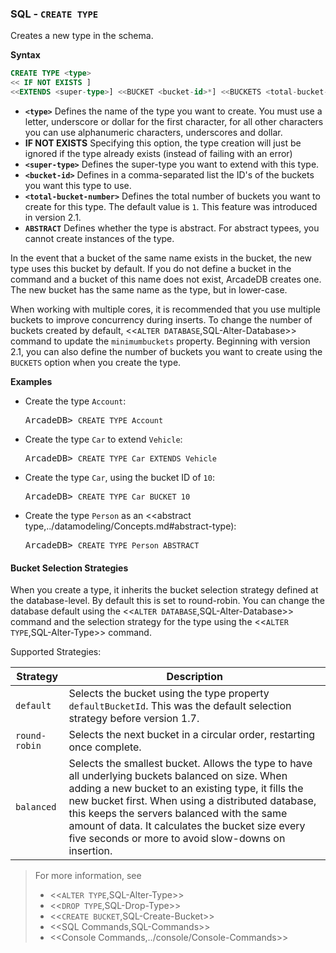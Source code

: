 
### SQL - `CREATE TYPE`

Creates a new type in the schema.

**Syntax**

```sql
CREATE TYPE <type> 
<< IF NOT EXISTS ]
<<EXTENDS <super-type>] <<BUCKET <bucket-id>*] <<BUCKETS <total-bucket-number>] <<ABSTRACT]
```

- **`<type>`** Defines the name of the type you want to create.  You must use a letter, underscore or dollar for the first character, for all other characters you can use alphanumeric characters, underscores and dollar.
- **IF NOT EXISTS** Specifying this option, the type creation will just be ignored if the type already exists (instead of failing with an error)
- **`<super-type>`** Defines the super-type you want to extend with this type.
- **`<bucket-id>`**  Defines in a comma-separated list the ID's of the buckets you want this type to use.
- **`<total-bucket-number>`** Defines the total number of buckets you want to create for this type.  The default value is `1`.  This feature was introduced in version 2.1.
- **`ABSTRACT`** Defines whether the type is abstract.  For abstract typees, you cannot create instances of the type.


In the event that a bucket of the same name exists in the bucket, the new type uses this bucket by default.  If you do not define a bucket in the command and a bucket of this name does not exist, ArcadeDB creates one.  The new bucket has the same name as the type, but in lower-case.

When working with multiple cores, it is recommended that you use multiple buckets to improve concurrency during inserts.  To change the number of buckets created by default, <<`ALTER DATABASE`,SQL-Alter-Database>> command to update the `minimumbuckets` property.  Beginning with version 2.1, you can also define the number of buckets you want to create using the `BUCKETS` option when you create the type.


**Examples**

- Create the type `Account`:

  <pre>
  ArcadeDB> <code type="lang-sql userinput">CREATE TYPE Account</code>
  </pre>

- Create the type `Car` to extend `Vehicle`:

  <pre>
  ArcadeDB> <code type="lang-sql userinput">CREATE TYPE Car EXTENDS Vehicle</code>
  </pre>

- Create the type `Car`, using the bucket ID of `10`:

  <pre>
  ArcadeDB> <code type="lang-sql userinput">CREATE TYPE Car BUCKET 10</code>
  </pre>

- Create the type `Person` as an <<abstract type,../datamodeling/Concepts.md#abstract-type):

  <pre>
  ArcadeDB> <code type="lang-sql userinput">CREATE TYPE Person ABSTRACT</code>
  </pre>


#### Bucket Selection Strategies

When you create a type, it inherits the bucket selection strategy defined at the database-level.  By default this is set to round-robin.  You can change the database default using the <<`ALTER DATABASE`,SQL-Alter-Database>> command and the selection strategy for the type using the <<`ALTER TYPE`,SQL-Alter-Type>> command.

Supported Strategies:

| Strategy | Description |
|---|---|
| `default` | Selects the bucket using the type property `defaultBucketId`.  This was the default selection strategy before version 1.7.|
| `round-robin` | Selects the next bucket in a circular order, restarting once complete. |
| `balanced` | Selects the smallest bucket.  Allows the type to have all underlying buckets balanced on size.  When adding a new bucket to an existing type, it fills the new bucket first.  When using a distributed database, this keeps the servers balanced with the same amount of data.  It calculates the bucket size every five seconds or more to avoid slow-downs on insertion.|

>For more information, see
>
>- <<`ALTER TYPE`,SQL-Alter-Type>>
>- <<`DROP TYPE`,SQL-Drop-Type>>
>- <<`CREATE BUCKET`,SQL-Create-Bucket>>
>- <<SQL Commands,SQL-Commands>>
>- <<Console Commands,../console/Console-Commands>>

